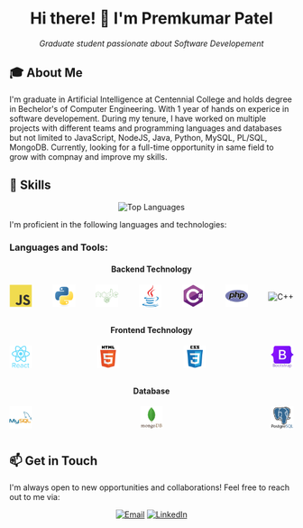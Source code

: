 
<h1 align="center">Hi there! 👋 I'm Premkumar Patel</h1>

<p align="center">
  <i>Graduate student passionate about Software Developement</i>


<h2>🎓 About Me</h2>

<p>I'm graduate in Artificial Intelligence at Centennial College and holds degree in Bechelor's of Computer Engineering. With 1 year of hands on experice in software developement. During my tenure, I have worked on multiple projects with different teams and programming languages and databases but not limited to JavaScript, NodeJS, Java, Python, MySQL, PL/SQL, MongoDB. Currently, looking for a full-time  opportunity in same field to grow with compnay and improve my skills.</p>

<h2>🚀 Skills</h2>

<p align="center">
  <img src="https://github-readme-stats.vercel.app/api/top-langs/?username=Patel-Prem&layout=compact&theme=radical" alt="Top Languages">
</p>

<p>I'm proficient in the following languages and technologies:</p>

<h3 align="left">Languages and Tools:</h3>
<h4 align="center">Backend Technology</h4>
<ul style="list-style: none; padding-left: 0; display: flex; justify-content: space-between">
  <li style="display: flex; align-items: center; margin-bottom: 10px; ">
    <a href="https://developer.mozilla.org/en-US/docs/Web/JavaScript" target="_blank" style="text-decoration: none;">
      <img src="https://raw.githubusercontent.com/devicons/devicon/master/icons/javascript/javascript-original.svg" alt="JavaScript" width="40" height="40"/>
    </a>
    
  </li>
  <li style="display: flex; align-items: center; margin-bottom: 10px;">
    <a href="https://www.python.org/" target="_blank" style="text-decoration: none;">
      <img src="https://raw.githubusercontent.com/devicons/devicon/master/icons/python/python-original.svg" alt="Python" width="40" height="40"/>
    </a>
  </li>
  <li style="display: flex; align-items: center; margin-bottom: 10px;">
    <a href="https://www.python.org/" target="_blank" style="text-decoration: none;">
      <img src="https://raw.githubusercontent.com/devicons/devicon/master/icons/nodejs/nodejs-line-wordmark.svg" alt="NodeJS" width="40" height="40"/>
    </a>
  </li>
  <li style="display: flex; align-items: center; margin-bottom: 10px;">
    <a href="https://www.java.com/" target="_blank" style="text-decoration: none;">
      <img src="https://raw.githubusercontent.com/devicons/devicon/master/icons/java/java-original.svg" alt="Java" width="40" height="40"/>
    </a>
  </li>
  <li style="display: flex; align-items: center; margin-bottom: 10px;">
    <a href="https://docs.microsoft.com/en-us/dotnet/csharp/" target="_blank" style="text-decoration: none;">
      <img src="https://raw.githubusercontent.com/devicons/devicon/master/icons/csharp/csharp-original.svg" alt="C#" width="40" height="40"/>
    </a>
  </li>
  <li style="display: flex; align-items: center; margin-bottom: 10px;">
    <a href="https://www.php.net/" target="_blank" style="text-decoration: none;">
      <img src="https://raw.githubusercontent.com/devicons/devicon/master/icons/php/php-original.svg" alt="PHP" width="40" height="40"/>
    </a>
  </li>
  <li style="display: flex; align-items: center; margin-bottom: 10px;">
    <a href="https://isocpp.org/" target="_blank" style="text-decoration: none;">
      <img src="https://raw.githubusercontent.com/isocpp/logos/master/cpp_logo.png" alt="C++" width="40" height="40"/>
    </a>
  </li>
</ul>

<h4 align="center">Frontend Technology</h4>
<ul style="list-style: none; padding-left: 0; display: flex; justify-content: space-between">
  <li style="display: flex; align-items: center; margin-bottom: 10px; ">
    <a href="https://developer.mozilla.org/en-US/docs/Web/JavaScript" target="_blank" style="text-decoration: none;">
      <img src="https://raw.githubusercontent.com/devicons/devicon/master/icons/react/react-original-wordmark.svg" alt="ReactJS" width="40" height="40"/>
    </a>
  </li>
  <li style="display: flex; align-items: center; margin-bottom: 10px; ">
    <a href="https://developer.mozilla.org/en-US/docs/Web/JavaScript" target="_blank" style="text-decoration: none;">
      <img src="https://raw.githubusercontent.com/devicons/devicon/master/icons/html5/html5-original-wordmark.svg" alt="HTML5" width="40" height="40"/>
    </a>
  </li>
    <li style="display: flex; align-items: center; margin-bottom: 10px; ">
    <a href="https://developer.mozilla.org/en-US/docs/Web/JavaScript" target="_blank" style="text-decoration: none;">
      <img src="https://raw.githubusercontent.com/devicons/devicon/master/icons/css3/css3-original-wordmark.svg" alt="CSS3" width="40" height="40"/>
    </a>
  </li>
    <li style="display: flex; align-items: center; margin-bottom: 10px; ">
    <a href="https://developer.mozilla.org/en-US/docs/Web/JavaScript" target="_blank" style="text-decoration: none;">
      <img src="https://raw.githubusercontent.com/devicons/devicon/master/icons/bootstrap/bootstrap-original-wordmark.svg" alt="Bootstrap" width="40" height="40"/>
    </a>
  </li>
  </ul>


<h4 align="center">Database</h4>
<ul style="list-style: none; padding-left: 0; display: flex; justify-content: space-between">
    <li style="display: flex; align-items: center; margin-bottom: 10px;">
    <a href="https://www.mysql.com/" target="_blank" style="text-decoration: none;">
      <img src="https://raw.githubusercontent.com/devicons/devicon/master/icons/mysql/mysql-original-wordmark.svg" alt="MySQL" width="40" height="40"/>
    </a>
  </li>
   <li style="display: flex; align-items: center; margin-bottom: 10px;">
    <a href="https://www.mysql.com/" target="_blank" style="text-decoration: none;">
      <img src="https://raw.githubusercontent.com/devicons/devicon/master/icons/mongodb/mongodb-original-wordmark.svg" alt="MongoDB" width="40" height="40"/>
    </a>
  </li>
    <li style="display: flex; align-items: center; margin-bottom: 10px;">
    <a href="https://www.mysql.com/" target="_blank" style="text-decoration: none;">
      <img src="https://raw.githubusercontent.com/devicons/devicon/master/icons/postgresql/postgresql-original-wordmark.svg" alt="PostgreSQL" width="40" height="40"/>
    </a>
  </li>
</ul>


<h2>📫 Get in Touch</h2>

<p>I'm always open to new opportunities and collaborations! Feel free to reach out to me via:</p>

<p align="center">
  <a href="mailto:work.prempatel@gmail.com"><img src="https://img.icons8.com/fluency/48/000000/email-open.png" alt="Email"></a>
  <a href="https://www.linkedin.com/in/premkumarpatel/"><img src="https://img.icons8.com/fluency/48/000000/linkedin-circled.png" alt="LinkedIn"></a>
</p>
